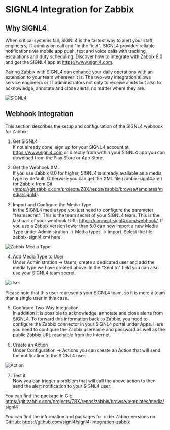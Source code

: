 # SIGNL4 Integration for Zabbix

## Why SIGNL4

When critical systems fail, SIGNL4 is the fastest way to alert your staff, engineers, IT admins on call and "in the field". SIGNL4 provides reliable notifications via mobile app push, text and voice calls with tracking, escalations and duty scheduling. Discover how to integrate with Zabbix 8.0 and get the SIGNL4 app at https://www.signl4.com.

Pairing Zabbix with SIGNL4 can enhance your daily operations with an extension to your team wherever it is. The two-way integration allows service engineers or IT administrators not only to receive alerts but also to acknowledge, annotate and close alerts, no matter where they are.

![SIGNL4](images/signl4-zabbix.png/?raw=true)

## Webhook Integration

This section describes the setup and configuration of the SIGNL4 webhook for Zabbix:

1. Get SIGNL4  
If not already done, sign up for your SIGNL4 account at https://www.signl4.com or directly from within your SIGNL4 app you can download from the Play Store or App Store.

2. Get the Webhook XML  
If you use Zabbix 8.0 for higher, SIGNL4 is already available as a media type by default. Otherwise you can get the XML file (zabbix-signl4.xml) for Zabbix from Git (https://git.zabbix.com/projects/ZBX/repos/zabbix/browse/templates/media/signl4).

3. Import and Configure the Media Type  
In the SIGNL4 media type you just need to configure the parameter "teamsecret". This is the team secret of your SIGNL4 team. This is the last part of your webhook URL: https://connect.signl4.com/webhook/<team-secret>.
If you use a Zabbix version lower than 5.0 can now import a new Media Type under Administration -> Media types -> Import. Select the file zabbix-signl4.xml here.

![Zabbix Media Type](images/zabbix-webhook-media-type.png?raw=true)

4. Add Media Type to User  
Under Administration -> Users, create a dedicated user and add the media type we have created above. In the "Sent to" field you can also use your SIGNL4 team secret.

![User](images/zabbix-webhook-user.png?raw=true)

Please note that this user represents your SIGNL4 team, so it is more a team than a single user in this case.

5. Configure Two-Way Integration  
In addition it is possible to acknowledge, annotate and close alerts from SIGNL4. To forward this information back to Zabbix, you need to configure the Zabbix connector in your SIGNL4 portal under Apps. Here you need to configure the Zabbix username and password as well as the public Zabbix URL reachable from the Internet.

6. Create an Action  
Under Configuration -> Actions you can create an Action that will send the notification to the SIGNL4 user.

![Action](images/zabbix-webhook-action.png?raw=true)

7. Test it  
Now you can trigger a problem that will call the above action to then send the alert notification to your SIGNL4 user.

You can find the package in Git: https://git.zabbix.com/projects/ZBX/repos/zabbix/browse/templates/media/signl4

You can find the information and packages for older Zabbix versions on GitHub:
https://github.com/signl4/signl4-integration-zabbix

